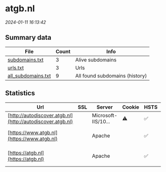 # atgb.nl
*2024-01-11 16:13:42*
## Summary data
| File       | Count | Info |
|------------|-------|------|
|[subdomains.txt](/data/atgb.nl/subdomains.txt)|3|Alive subdomains|
|[urls.txt](/data/atgb.nl/urls.txt)|3|Urls|
|[all_subdomains.txt](/data/atgb.nl/all_subdomains.txt)|9|All found subdomains (history)|
## Statistics
| Url | SSL | Server | Cookie | HSTS | CSP | XFO | XXP | RP | Tech |Title |
|------------|-------|------|------|------|------|------|------|------|------|------|
|[http://autodiscover.atgb.nl](http://autodiscover.atgb.nl)| |Microsoft-IIS/10...|:warning: |:white_check_mark: | |:white_check_mark: |:white_check_mark: |:white_check_mark: |IIS:10.0 Microso...||
|[https://www.atgb.nl](https://www.atgb.nl)| |Apache| |:white_check_mark: | |:white_check_mark: |:white_check_mark: |:white_check_mark: |Apache HTTP Serv...|Adviescommissie...|
|[https://atgb.nl](https://atgb.nl)| |Apache| |:white_check_mark: | |:white_check_mark: |:white_check_mark: |:white_check_mark: |Apache HTTP Serv...||